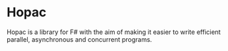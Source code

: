 Hopac
=====

Hopac is a library for F# with the aim of making it easier to write efficient parallel, asynchronous and concurrent programs.
